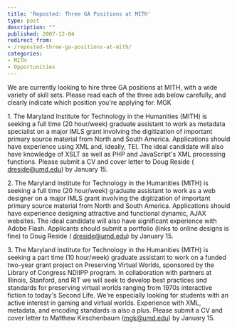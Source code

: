 ```yaml
---
title: 'Reposted: Three GA Positions at MITH'
type: post
description: ""
published: 2007-12-04
redirect_from: 
- /reposted-three-ga-positions-at-mith/
categories:
- MITH
- Opportunities
---
```

We are currently looking to hire three GA positions at MITH, with a wide variety of skill sets. Please read each of the three ads below carefully, and clearly indicate which position you're applying for. MGK

1\. The Maryland Institute for Technology in the Humanities (MITH) is seeking a full time (20 hour/week) graduate assistant to work as metadata specialist on a major IMLS grant involving the digitization of important primary source material from North and South America. Applications should have experience using XML and, ideally, TEI. The ideal candidate will also have knowledge of XSLT as well as PHP and JavaScript's XML processing functions. Please submit a CV and cover letter to Doug Reside ( dreside@umd.edu) by January 15.

2\. The Maryland Institute for Technology in the Humanities (MITH) is seeking a full time (20 hour/week) graduate assistant to work as a web designer on a major IMLS grant involving the digitization of important primary source material from North and South America. Applications should have experience designing attractive and functional dynamic, AJAX websites. The ideal candidate will also have significant experience with Adobe Flash. Applicants should submit a portfolio (links to online designs is fine) to Doug Reside ( dreside@umd.edu) by January 15.

3\. The Maryland Institute for Technology in the Humanities (MITH) is seeking a part time (10 hour/week) graduate assistant to work on a funded two-year grant project on Preserving Virtual Worlds, sponsored by the Library of Congress NDIIPP program. In collaboration with partners at Illinois, Stanford, and RIT we will seek to develop best practices and standards for preserving virtual worlds ranging from 1970s interactive fiction to today's Second Life. We're especially looking for students with an active interest in gaming and virtual worlds. Experience with XML, metadata, and encoding standards is also a plus. Please submit a CV and cover letter to Matthew Kirschenbaum (mgk@umd.edu) by January 15.

